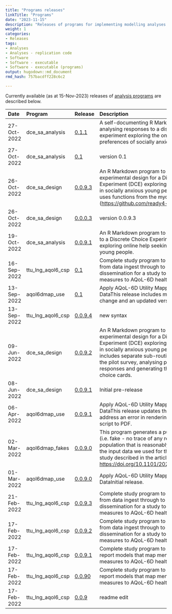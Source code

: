 ```yaml
---
title: "Programs releases"
linkTitle: "Programs"
date: "2023-11-15"
description: "Releases of programs for implementing modelling analyses."
weight: 1
categories: 
- Releases
tags: 
- Analyses
- Analyses - replication code
- Software
- Software - executable 
- Software - executable (programs)
output: hugodown::md_document
rmd_hash: 757bacdff228c6c2

---
```


Currently available (as at 15-Nov-2023) releases of [analysis programs](/docs/model/analyses/replication-code/) are described below.

<html>


<body>






<div id="header">




</div>


<table class="table table-hover table-condensed" style="margin-left: auto; margin-right: auto;">
<thead>
<tr>
<th style="text-align:left;">
Date
</th>
<th style="text-align:left;">
Program
</th>
<th style="text-align:left;">
Release
</th>
<th style="text-align:left;">
Description
</th>
</tr>
</thead>
<tbody>
<tr>
<td style="text-align:left;">
27-Oct-2022
</td>
<td style="text-align:left;">
dce_sa_analysis
</td>
<td style="text-align:left;">
<a href="https://github.com/ready4-dev/dce_sa_analysis/releases/tag/v0.1.1" style="     ">0.1.1</a>
</td>
<td style="text-align:left;">
A self-documenting R Markdown program for analysing responses to a
discrete choice experiment exploring the online help-seeking preferences
of socially anxious young people.
</td>
</tr>
<tr>
<td style="text-align:left;">
27-Oct-2022
</td>
<td style="text-align:left;">
dce_sa_analysis
</td>
<td style="text-align:left;">
<a href="https://github.com/ready4-dev/dce_sa_analysis/releases/tag/v0.1" style="     ">0.1</a>
</td>
<td style="text-align:left;">
version 0.1
</td>
</tr>
<tr>
<td style="text-align:left;">
26-Oct-2022
</td>
<td style="text-align:left;">
dce_sa_design
</td>
<td style="text-align:left;">
<a href="https://github.com/ready4-dev/dce_sa_design/releases/tag/v0.0.9.3" style="     ">0.0.9.3</a>
</td>
<td style="text-align:left;">
An R Markdown program to create the experimental design for a Discrete
Choice Experiment (DCE) exploring online help seeking in socially
anxious young people.This release uses functions from the mychoice R
package (<a href="https://github.com/ready4-dev/mychoice" class="uri">https://github.com/ready4-dev/mychoice</a>).
</td>
</tr>
<tr>
<td style="text-align:left;">
26-Oct-2022
</td>
<td style="text-align:left;">
dce_sa_design
</td>
<td style="text-align:left;">
<a href="https://github.com/ready4-dev/dce_sa_design/releases/tag/v0.0.0.3" style="     ">0.0.0.3</a>
</td>
<td style="text-align:left;">
version 0.0.9.3
</td>
</tr>
<tr>
<td style="text-align:left;">
19-Oct-2022
</td>
<td style="text-align:left;">
dce_sa_analysis
</td>
<td style="text-align:left;">
<a href="https://github.com/ready4-dev/dce_sa_analysis/releases/tag/v0.0.9.1" style="     ">0.0.9.1</a>
</td>
<td style="text-align:left;">
An R Markdown program to analyse responses to a Discrete Choice
Experiment (DCE) survey exploring online help seeking in socially
anxious young people.
</td>
</tr>
<tr>
<td style="text-align:left;">
16-Sep-2022
</td>
<td style="text-align:left;">
ttu_lng_aqol6_csp
</td>
<td style="text-align:left;">
<a href="https://github.com/ready4-dev/ttu_lng_aqol6_csp/releases/tag/v0.1" style="     ">0.1</a>
</td>
<td style="text-align:left;">
Complete study program to reproduce all steps from data ingest through
to results dissemination for a study to map mental health measures to
AQoL-6D health utility.
</td>
</tr>
<tr>
<td style="text-align:left;">
13-Sep-2022
</td>
<td style="text-align:left;">
aqol6dmap_use
</td>
<td style="text-align:left;">
<a href="https://github.com/ready4-dev/aqol6dmap_use/releases/tag/v0.1" style="     ">0.1</a>
</td>
<td style="text-align:left;">
Apply AQoL-6D Utility Mapping Models To New DataThis release includes
minor formatting change and an updated version number.
</td>
</tr>
<tr>
<td style="text-align:left;">
13-Sep-2022
</td>
<td style="text-align:left;">
ttu_lng_aqol6_csp
</td>
<td style="text-align:left;">
<a href="https://github.com/ready4-dev/ttu_lng_aqol6_csp/releases/tag/v0.0.9.4" style="     ">0.0.9.4</a>
</td>
<td style="text-align:left;">
new syntax
</td>
</tr>
<tr>
<td style="text-align:left;">
09-Jun-2022
</td>
<td style="text-align:left;">
dce_sa_design
</td>
<td style="text-align:left;">
<a href="https://github.com/ready4-dev/dce_sa_design/releases/tag/v0.0.9.2" style="     ">0.0.9.2</a>
</td>
<td style="text-align:left;">
An R Markdown program to create the experimental design for a Discrete
Choice Experiment (DCE) exploring online help seeking in socially
anxious young people.This update includes separate sub-routines for
designing the pilot survey, analysing pilot survey responses and
generating the final survey choice cards.
</td>
</tr>
<tr>
<td style="text-align:left;">
08-Jun-2022
</td>
<td style="text-align:left;">
dce_sa_design
</td>
<td style="text-align:left;">
<a href="https://github.com/ready4-dev/dce_sa_design/releases/tag/v0.0.9.1" style="     ">0.0.9.1</a>
</td>
<td style="text-align:left;">
Initial pre-release
</td>
</tr>
<tr>
<td style="text-align:left;">
06-Apr-2022
</td>
<td style="text-align:left;">
aqol6dmap_use
</td>
<td style="text-align:left;">
<a href="https://github.com/ready4-dev/aqol6dmap_use/releases/tag/v0.0.9.1" style="     ">0.0.9.1</a>
</td>
<td style="text-align:left;">
Apply AQoL-6D Utility Mapping Models To New DataThis release updates the
.lua filters to address an error in rendering the RMarkdown script to
PDF.
</td>
</tr>
<tr>
<td style="text-align:left;">
02-Mar-2022
</td>
<td style="text-align:left;">
aqol6dmap_fakes
</td>
<td style="text-align:left;">
<a href="https://github.com/ready4-dev/aqol6dmap_fakes/releases/tag/v0.0.9.0" style="     ">0.0.9.0</a>
</td>
<td style="text-align:left;">
This program generates a purely synthetic (i.e. fake - no trace of any
real records) population that is reasonably representative of the input
data we used for the utility mapping study described in the article <a href="https://doi.org/10.1101/2021.07.07.21260129" class="uri">https://doi.org/10.1101/2021.07.07.21260129</a>.
</td>
</tr>
<tr>
<td style="text-align:left;">
01-Mar-2022
</td>
<td style="text-align:left;">
aqol6dmap_use
</td>
<td style="text-align:left;">
<a href="https://github.com/ready4-dev/aqol6dmap_use/releases/tag/v0.0.9.0" style="     ">0.0.9.0</a>
</td>
<td style="text-align:left;">
Apply AQoL-6D Utility Mapping Models To New DataInitial release.
</td>
</tr>
<tr>
<td style="text-align:left;">
21-Feb-2022
</td>
<td style="text-align:left;">
ttu_lng_aqol6_csp
</td>
<td style="text-align:left;">
<a href="https://github.com/ready4-dev/ttu_lng_aqol6_csp/releases/tag/v0.0.9.3" style="     ">0.0.9.3</a>
</td>
<td style="text-align:left;">
Complete study program to reproduce all steps from data ingest through
to results dissemination for a study to map mental health measures to
AQoL-6D health utility.
</td>
</tr>
<tr>
<td style="text-align:left;">
17-Feb-2022
</td>
<td style="text-align:left;">
ttu_lng_aqol6_csp
</td>
<td style="text-align:left;">
<a href="https://github.com/ready4-dev/ttu_lng_aqol6_csp/releases/tag/v0.0.9.2" style="     ">0.0.9.2</a>
</td>
<td style="text-align:left;">
Complete study program to reproduce all steps from data ingest through
to results dissemination for a study to map mental health measures to
AQoL-6D health utility
</td>
</tr>
<tr>
<td style="text-align:left;">
17-Feb-2022
</td>
<td style="text-align:left;">
ttu_lng_aqol6_csp
</td>
<td style="text-align:left;">
<a href="https://github.com/ready4-dev/ttu_lng_aqol6_csp/releases/tag/v0.0.9.1" style="     ">0.0.9.1</a>
</td>
<td style="text-align:left;">
Complete study program to develop, share and report models that map
mental health outcome measures to AQoL-6D health utility.
</td>
</tr>
<tr>
<td style="text-align:left;">
17-Feb-2022
</td>
<td style="text-align:left;">
ttu_lng_aqol6_csp
</td>
<td style="text-align:left;">
<a href="https://github.com/ready4-dev/ttu_lng_aqol6_csp/releases/tag/v0.0.90" style="     ">0.0.90</a>
</td>
<td style="text-align:left;">
Complete study program to develop, share and report models that map
mental health outcome measures to AQoL-6D health utility.
</td>
</tr>
<tr>
<td style="text-align:left;">
17-Feb-2022
</td>
<td style="text-align:left;">
ttu_lng_aqol6_csp
</td>
<td style="text-align:left;">
<a href="https://github.com/ready4-dev/ttu_lng_aqol6_csp/releases/tag/v0.0.9" style="     ">0.0.9</a>
</td>
<td style="text-align:left;">
readme edit
</td>
</tr>
</tbody>
</table>





<script>

// add bootstrap table styles to pandoc tables
function bootstrapStylePandocTables() {
  $('tr.odd').parent('tbody').parent('table').addClass('table table-condensed');
}
$(document).ready(function () {
  bootstrapStylePandocTables();
});


</script>

<!-- tabsets -->

<script>
$(document).ready(function () {
  window.buildTabsets("TOC");
});

$(document).ready(function () {
  $('.tabset-dropdown > .nav-tabs > li').click(function () {
    $(this).parent().toggleClass('nav-tabs-open');
  });
});
</script>

<!-- code folding -->


<!-- dynamically load mathjax for compatibility with self-contained -->
<script>
  (function () {
    var script = document.createElement("script");
    script.type = "text/javascript";
    script.src  = "https://mathjax.rstudio.com/latest/MathJax.js?config=TeX-AMS-MML_HTMLorMML";
    document.getElementsByTagName("head")[0].appendChild(script);
  })();
</script>

</body>
</html>

